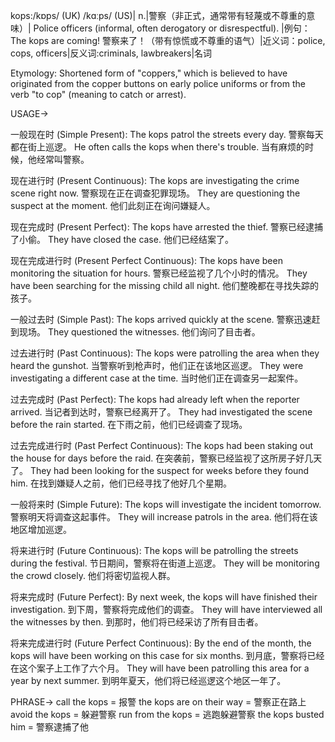 kops:/kɒps/ (UK) /kɑːps/ (US)| n.|警察（非正式，通常带有轻蔑或不尊重的意味）| Police officers (informal, often derogatory or disrespectful). |例句：The kops are coming! 警察来了！（带有惊慌或不尊重的语气）|近义词：police, cops, officers|反义词:criminals, lawbreakers|名词

Etymology: Shortened form of "coppers," which is believed to have originated from the copper buttons on early police uniforms or from the verb "to cop" (meaning to catch or arrest).

USAGE->


一般现在时 (Simple Present):
The kops patrol the streets every day. 警察每天都在街上巡逻。
He often calls the kops when there's trouble.  当有麻烦的时候，他经常叫警察。

现在进行时 (Present Continuous):
The kops are investigating the crime scene right now. 警察现在正在调查犯罪现场。
They are questioning the suspect at the moment. 他们此刻正在询问嫌疑人。

现在完成时 (Present Perfect):
The kops have arrested the thief. 警察已经逮捕了小偷。
They have closed the case. 他们已经结案了。

现在完成进行时 (Present Perfect Continuous):
The kops have been monitoring the situation for hours. 警察已经监视了几个小时的情况。
They have been searching for the missing child all night. 他们整晚都在寻找失踪的孩子。

一般过去时 (Simple Past):
The kops arrived quickly at the scene. 警察迅速赶到现场。
They questioned the witnesses. 他们询问了目击者。

过去进行时 (Past Continuous):
The kops were patrolling the area when they heard the gunshot. 当警察听到枪声时，他们正在该地区巡逻。
They were investigating a different case at the time. 当时他们正在调查另一起案件。

过去完成时 (Past Perfect):
The kops had already left when the reporter arrived.  当记者到达时，警察已经离开了。
They had investigated the scene before the rain started. 在下雨之前，他们已经调查了现场。

过去完成进行时 (Past Perfect Continuous):
The kops had been staking out the house for days before the raid. 在突袭前，警察已经监视了这所房子好几天了。
They had been looking for the suspect for weeks before they found him. 在找到嫌疑人之前，他们已经寻找了他好几个星期。

一般将来时 (Simple Future):
The kops will investigate the incident tomorrow. 警察明天将调查这起事件。
They will increase patrols in the area. 他们将在该地区增加巡逻。

将来进行时 (Future Continuous):
The kops will be patrolling the streets during the festival. 节日期间，警察将在街道上巡逻。
They will be monitoring the crowd closely. 他们将密切监视人群。

将来完成时 (Future Perfect):
By next week, the kops will have finished their investigation. 到下周，警察将完成他们的调查。
They will have interviewed all the witnesses by then. 到那时，他们将已经采访了所有目击者。

将来完成进行时 (Future Perfect Continuous):
By the end of the month, the kops will have been working on this case for six months. 到月底，警察将已经在这个案子上工作了六个月。
They will have been patrolling this area for a year by next summer. 到明年夏天，他们将已经巡逻这个地区一年了。



PHRASE->
call the kops = 报警
the kops are on their way = 警察正在路上
avoid the kops = 躲避警察
run from the kops = 逃跑躲避警察
the kops busted him = 警察逮捕了他
